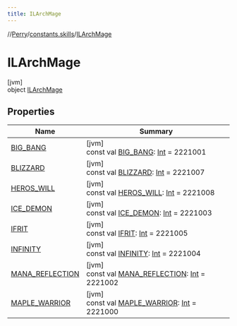 ```yaml
---
title: ILArchMage
---
```

//[Perry](../../../index.html)/[constants.skills](../index.html)/[ILArchMage](index.html)



# ILArchMage



[jvm]\
object [ILArchMage](index.html)



## Properties


| Name | Summary |
|---|---|
| [BIG_BANG](-b-i-g_-b-a-n-g.html) | [jvm]<br>const val [BIG_BANG](-b-i-g_-b-a-n-g.html): [Int](https://kotlinlang.org/api/latest/jvm/stdlib/kotlin/-int/index.html) = 2221001 |
| [BLIZZARD](-b-l-i-z-z-a-r-d.html) | [jvm]<br>const val [BLIZZARD](-b-l-i-z-z-a-r-d.html): [Int](https://kotlinlang.org/api/latest/jvm/stdlib/kotlin/-int/index.html) = 2221007 |
| [HEROS_WILL](-h-e-r-o-s_-w-i-l-l.html) | [jvm]<br>const val [HEROS_WILL](-h-e-r-o-s_-w-i-l-l.html): [Int](https://kotlinlang.org/api/latest/jvm/stdlib/kotlin/-int/index.html) = 2221008 |
| [ICE_DEMON](-i-c-e_-d-e-m-o-n.html) | [jvm]<br>const val [ICE_DEMON](-i-c-e_-d-e-m-o-n.html): [Int](https://kotlinlang.org/api/latest/jvm/stdlib/kotlin/-int/index.html) = 2221003 |
| [IFRIT](-i-f-r-i-t.html) | [jvm]<br>const val [IFRIT](-i-f-r-i-t.html): [Int](https://kotlinlang.org/api/latest/jvm/stdlib/kotlin/-int/index.html) = 2221005 |
| [INFINITY](-i-n-f-i-n-i-t-y.html) | [jvm]<br>const val [INFINITY](-i-n-f-i-n-i-t-y.html): [Int](https://kotlinlang.org/api/latest/jvm/stdlib/kotlin/-int/index.html) = 2221004 |
| [MANA_REFLECTION](-m-a-n-a_-r-e-f-l-e-c-t-i-o-n.html) | [jvm]<br>const val [MANA_REFLECTION](-m-a-n-a_-r-e-f-l-e-c-t-i-o-n.html): [Int](https://kotlinlang.org/api/latest/jvm/stdlib/kotlin/-int/index.html) = 2221002 |
| [MAPLE_WARRIOR](-m-a-p-l-e_-w-a-r-r-i-o-r.html) | [jvm]<br>const val [MAPLE_WARRIOR](-m-a-p-l-e_-w-a-r-r-i-o-r.html): [Int](https://kotlinlang.org/api/latest/jvm/stdlib/kotlin/-int/index.html) = 2221000 |

